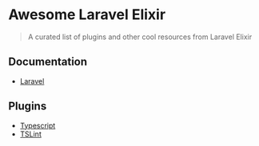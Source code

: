 Awesome Laravel Elixir
===============

> A curated list of plugins and other cool resources from Laravel Elixir

## Documentation

* [Laravel](https://laravel.com/docs/5.3/elixir)


## Plugins

* [Typescript](https://github.com/okaufmann/laravel-elixir-typescript)
* [TSLint](https://github.com/okaufmann/laravel-elixir-tslint)

